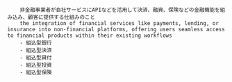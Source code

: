 
        非金融事業者が自社サービスにAPIなどを活用して決済、融資、保険などの金融機能を組み込み、顧客に提供する仕組みのこと
        the integration of financial services like payments, lending, or insurance into non-financial platforms, offering users seamless access to financial products within their existing workflows
        - 組込型銀行
        - 組込型決済
        - 組込型貸付
        - 組込型投資
        - 組込型保険